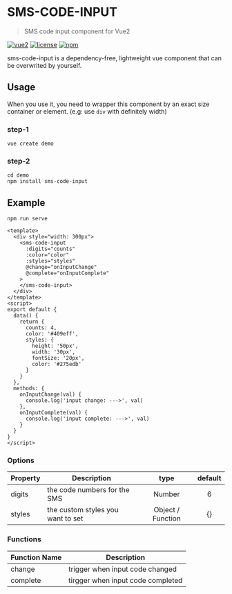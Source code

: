 # SMS-CODE-INPUT
> SMS code input component for Vue2 

 [![vue2](https://img.shields.io/badge/vue-2.x-brightgreen.svg)](https://vuejs.org/)
 [![license](https://img.shields.io/github/license/mashape/apistatus.svg)](https://github.com/zdesign-ui/sms-code-input.git)
 [![npm](https://img.shields.io/npm/v/sms-code-input.svg)](https://www.npmjs.com/package/sms-code-input)

 sms-code-input is a dependency-free, lightweight vue component that can be overwrited by yourself.

## Usage

When you use it, you need to wrapper this component by an exact size container or element. (e.g: use <code>div</code> with definitely width)

### step-1
```
vue create demo
```
### step-2
```
cd demo
npm install sms-code-input
```

## Example
```
npm run serve
```
```vue
<template>
  <div style="width: 300px">
    <sms-code-input 
      :digits="counts"
      :color="color"
      :styles="styles"
      @change="onInputChange" 
      @complete="onInputComplete"
    >
    </sms-code-input>
  </div>
</template>
<script>
export default {
  data() {
    return {
      counts: 4,
      color: '#409eff',
      styles: {
        height: '50px',
        width: '30px',
        fontSize: '20px',
        color: '#275edb'
      }
    }
  },
  methods: {
    onInputChange(val) {
      console.log('input change: --->', val)
    },
    onInputComplete(val) {
      console.log('input complete: --->', val)
    }
  }
}
</script>
```

### Options
|    Property    |    Description   |   type   |	default	|
| -----------------  | ---------------- | :--------: | :----------: |
| digits         | the code numbers for the SMS  |Number| 6 |
| styles         | the custom styles you want to set |Object / Function | {} |

### Functions
|    Function Name   |    Description   |
| -----------------  | ---------------- |
| change             | trigger when input code changed   |
| complete           | tirgger when input code completed |